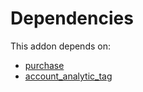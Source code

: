 # Dependencies

This addon depends on:

- [purchase](../../../../../oca-ocb-core/odoo-bringout-oca-ocb-purchase)
- [account_analytic_tag](../../../../odoo-bringout-oca-account-analytic-account_analytic_tag)
